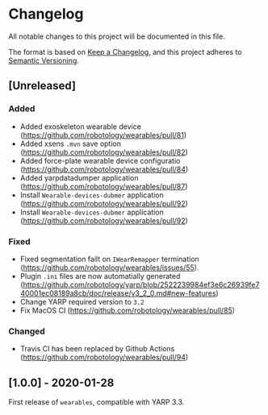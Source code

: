 # Changelog
All notable changes to this project will be documented in this file.

The format is based on [Keep a Changelog](https://keepachangelog.com/en/1.0.0/),
and this project adheres to [Semantic Versioning](https://semver.org/spec/v2.0.0.html).

## [Unreleased]

### Added
- Added exoskeleton wearable device (https://github.com/robotology/wearables/pull/81)
- Added xsens `.mvn` save option (https://github.com/robotology/wearables/pull/82)
- Added force-plate wearable device configuratio (https://github.com/robotology/wearables/pull/84)
- Added yarpdatadumper application (https://github.com/robotology/wearables/pull/87)
- Install `Wearable-devices-dubmer` application (https://github.com/robotology/wearables/pull/92)
- Install `Wearable-devices-dubmer` application (https://github.com/robotology/wearables/pull/92)

### Fixed 
- Fixed segmentation failt on `IWearRemapper` termination (https://github.com/robotology/wearables/issues/55).
- Plugin `.ini` files are now automatially generated (https://github.com/robotology/yarp/blob/2522239984ef3e6c26939fe740001ec08189a8cb/doc/release/v3_2_0.md#new-features)
- Change YARP required version to `3.2`
- Fix MacOS CI (https://github.com/robotology/wearables/pull/85)

### Changed
- Travis CI has been replaced by Github Actions (https://github.com/robotology/wearables/pull/94)

## [1.0.0] - 2020-01-28

First release of `wearables`, compatible with YARP 3.3.
